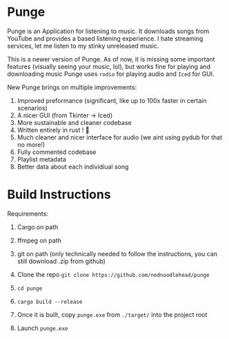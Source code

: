 # Punge
Punge is an Application for listening to music. It downloads songs from YouTube and provides a based listening experience. I hate streaming services, let me listen to my stinky unreleased music.

This is a newer version of Punge. As of now, it is missing some important features (visually seeing your music, lol), but works fine for playing and downloading music
Punge uses `rodio` for playing audio and `Iced` for GUI.

New Punge brings on multiple improvements:

1) Improved preformance (significant, like up to 100x faster in certain scenarios)
2) A nicer GUI (from Tkinter -> Iced)
3) More sustainable and cleaner codebase
4) Written entirely in rust ! 🦀
5) Much cleaner and nicer interface for audio (we aint using pydub for that no more!)
6) Fully commented codebase
7) Playlist metadata
8) Better data about each individiual song

# Build Instructions

Requirements:
1. Cargo on path

2. ffmpeg on path

3. git on path (only technically needed to follow the instructions, you can still download .zip from github)


1. Clone the repo `git clone https://github.com/nednoodlehead/punge`
2. `cd punge`
3. `cargo build --release`
4. Once it is built, copy `punge.exe` from `./target/` into the project root
5. Launch `punge.exe`
